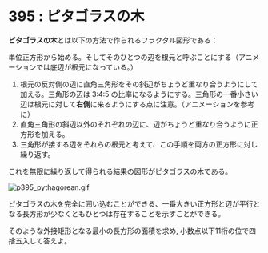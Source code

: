 # 395 : ピタゴラスの木

**ピタゴラスの木**とは以下の方法で作られるフラクタル図形である：

単位正方形から始める。そしてそのひとつの辺を根元と呼ぶことにする（アニメーションでは底辺が根元になっている。）

1. 根元の反対側の辺に直角三角形をその斜辺がちょうど重なり合うようにして加える。三角形の辺は 3:4:5 の比率になるようにする。三角形の一番小さい辺は根元に対して**右側**に来るようにする点に注意。（アニメーションを参考に）
2. 直角三角形の斜辺以外のそれぞれの辺に、辺がちょうど重なり合うように正方形を加える。
3. 三角形が接する辺をそれらの根元と考えて、この手順を両方の正方形に対し繰り返す。

これを無限に繰り返して得られる結果の図形がピタゴラスの木である。

![p395\_pythagorean.gif](https://projecteuler.net/project/images/p395_pythagorean.gif)

ピタゴラスの木を完全に囲い込むことができる、一番大きい正方形と辺が平行となる長方形が少なくともひとつは存在することを示すことができる。

そのような外接矩形となる最小の長方形の面積を求め, 小数点以下11桁の位で四捨五入して答えよ。

